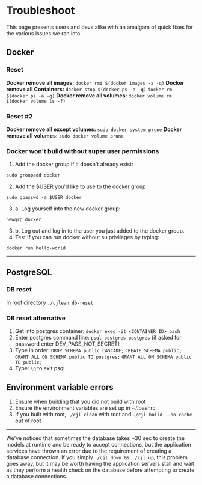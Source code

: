 # Troubleshoot

This page presents users and devs alike with an amalgam of quick fixes for the various issues we ran into.

## Docker

### Reset
**Docker remove all images:**
`docker rmi $(docker images -a -q)`
**Docker remove all Containers:**
`docker stop $(docker ps -a -q)`
`docker rm $(docker ps -a -q)`
**Docker remove all volumes:**
`docker volume rm $(docker volume ls -f)`

### Reset \#2
**Docker remove all except volumes:**
`sudo docker system prune`
**Docker remove all volumes:**
`sudo docker volume prune`

### Docker won't build without super user permissions

1. Add the docker group if it doesn't already exist:
```
sudo groupadd docker
```
2. Add the $USER you'd like to use to the docker group
```
sudo gpasswd -a $USER docker
```
3. a. Log yourself into the new docker group:
```
newgrp docker
```
3. b. Log out and log in to the user you just added to the docker group.
4. Test if you can run docker without su privileges by typing:
```
docker run hello-world
```

---

## PostgreSQL

### DB reset

In root directory
```./cjlean db-reset```

### DB reset alternative
1.  Get into postgres container:
`docker exec -it <CONTAINER_ID> bash`
2.  Enter postgres command line:
`psql postgres postgres` (if asked for password enter DEV_PASS_NOT_SECRET)
3.  Type in order:
`DROP SCHEMA public CASCADE;`
`CREATE SCHEMA public;`
`GRANT ALL ON SCHEMA public TO postgres;`
`GRANT ALL ON SCHEMA public TO public;`
4.  Type:
`\q` to exit psql

## Environment variable errors

1. Ensure when building that you did not build with root
2. Ensure the environment variables are set up in ~/.bashrc
3. If you built with root, ```./cjl clean``` with root and ```./cjl build --no-cache``` out of root


---

We've noticed that sometimes the database takes ~30 sec to create the models at runtime and be ready to accept connections, but the application services have thrown an error due to the requirement of creating a database connection. If you simply `./cjl down && ./cjl up`, this problem goes away, but it may be worth having the application servers stall and wait as they perform a health check on the database before attempting to create a database connections.


